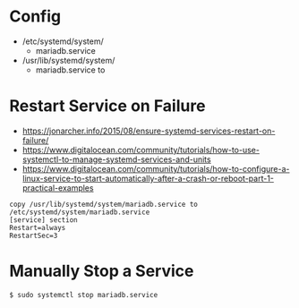 # Config
* /etc/systemd/system/
  * mariadb.service
* /usr/lib/systemd/system/
  * mariadb.service to 

# Restart Service on Failure
* https://jonarcher.info/2015/08/ensure-systemd-services-restart-on-failure/
* https://www.digitalocean.com/community/tutorials/how-to-use-systemctl-to-manage-systemd-services-and-units
* https://www.digitalocean.com/community/tutorials/how-to-configure-a-linux-service-to-start-automatically-after-a-crash-or-reboot-part-1-practical-examples



```
copy /usr/lib/systemd/system/mariadb.service to /etc/systemd/system/mariadb.service
[service] section
Restart=always
RestartSec=3
```

# Manually Stop a Service
```
$ sudo systemctl stop mariadb.service
```
